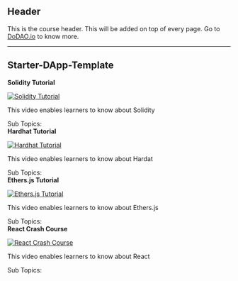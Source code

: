 ## Header
This is the course header. This will be added on top of every page. Go to [DoDAO.io](https://www.dodao.io) to know more.

 ---
 
 ## Starter-DApp-Template
 
  **Solidity Tutorial**
 
 [![Solidity Tutorial](https://img.youtube.com/vi/ipwxYa-F1uY/0.jpg)](https://www.youtube.com/watch?v=ipwxYa-F1uY)     
 
 This video enables learners to know about Solidity
    
 
 Sub Topics:     
  **Hardhat Tutorial**
 
 [![Hardhat Tutorial](https://img.youtube.com/vi/9Qpi80dQsGU/0.jpg)](https://www.youtube.com/watch?v=9Qpi80dQsGU)     
 
 This video enables learners to know about Hardat
    
 
 Sub Topics:     
  **Ethers.js Tutorial**
 
 [![Ethers.js Tutorial](https://img.youtube.com/vi/yk7nVp5HTCk/0.jpg)](https://www.youtube.com/watch?v=yk7nVp5HTCk)     
 
 This video enables learners to know about Ethers.js
    
 
 Sub Topics:     
  **React Crash Course**
 
 [![React Crash Course](https://img.youtube.com/vi/w7ejDZ8SWv8/0.jpg)](https://www.youtube.com/watch?v=w7ejDZ8SWv8)     
 
 This video enables learners to know about React
    
 
 Sub Topics:     
 
